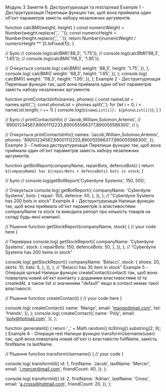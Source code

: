 Модуль 3 Заняття 6. Деструктуризація та rest/spread
Example 1 - Деструктуризація
Перепиши функцію так, щоб вона приймала один об'єкт параметрів замість набору незалежних аргументів.

function calcBMI(weight, height) {
  const numericWeight = Number(weight.replace(',', '.'));
  const numericHeight = Number(height.replace(',', '.'));
  return Number((numericWeight / numericHeight ** 2).toFixed(1));
}

// Було
// console.log(calcBMI('88,3', '1.75'));
// console.log(calcBMI('68,3', '1.65'));
// console.log(calcBMI('118,3', '1.95'));

// Очікується
console.log(
  calcBMI({
    weight: '88,3',
    height: '1.75',
  }),
);
console.log(
  calcBMI({
    weight: '68,3',
    height: '1.65',
  }),
);
console.log(
  calcBMI({
    weight: '118,3',
    height: '1.95',
  }),
);
Example 2 - Деструктуризація
Перепиши функцію так, щоб вона приймала один об'єкт параметрів замість набору незалежних аргументів.

function printContactsInfo(names, phones) {
  const nameList = names.split(',');
  const phoneList = phones.split(',');
  for (let i = 0; i < nameList.length; i += 1) {
    console.log(`${nameList[i]}: ${phoneList[i]}`);
  }
}

// Було
// printContactsInfo(
//   'Jacob,William,Solomon,Artemis',
//   '89001234567,89001112233,890055566377,890055566300',
// );

// Очікується
printContactsInfo({
  names: 'Jacob,William,Solomon,Artemis',
  phones: '89001234567,89001112233,890055566377,890055566300',
});
Example 3 - Глибока деструктуризація
Перепиши функцію так, щоб вона приймала один об'єкт параметрів замість набору незалежних аргументів.

function getBotReport(companyName, repairBots, defenceBots) {
  return `${companyName} has ${repairBots + defenceBots} bots in stock`;
}

// Було
// console.log(getBotReport('Cyberdyne Systems', 150, 50));

// Очікується
console.log(
  getBotReport({
    companyName: 'Cyberdyne Systems',
    bots: {
      repair: 150,
      defence: 50,
    },
  }),
); // "Cyberdyne Systems has 200 bots in stock"
Example 4 - Деструктуризація
Напиши функцію так, щоб вона приймала об'єкт параметрів із властивостями companyName та stock та виводила репорт про кількість товарів на складі будь-якої компанії.

// Рішення
function getStockReport(companyName, stock) {
  // your code here
}

// Перевірка
console.log(
  getStockReport({
    companyName: 'Cyberdyne Systems',
    stock: {
      repairBots: 150,
      defenceBots: 50,
    },
  }),
); // "Cyberdyne Systems has 200 items in stock"

console.log(
  getStockReport({
    companyName: 'Belacci',
    stock: {
      shoes: 20,
      skirts: 10,
      hats: 5,
    },
  }),
); // "Belacci has 35 item in stock"
Example 5 - Операція spread
Напиши функцію createContact(contact) так, щоб вона повертала новий об'єкт контакту з доданими властивостями id та createdAt, а також list зі значенням "default" якщо в contact немає такої властивості.

// Рішення
function createContact() {
  // your code here
}

console.log(
  createContact({
    name: 'Mango',
    email: 'mango@mail.com',
    list: 'friends',
  }),
);
console.log(
  createContact({
    name: 'Poly',
    email: 'poly@hotmail.com',
  }),
);

function generateId() {
  return '_' + Math.random().toString().substring(2, 9);
}
Example 6 - Операція rest
Напиши функцію transformUsername(user) так, щоб вона повертала новий об'єкт із властивістю fullName, замість firstName та lastName.

// Рішення
function transformUsername() {
  // your code
}

console.log(
  transformId({
    id: 1,
    firstName: 'Jacob',
    lastName: 'Mercer',
    email: 'j.mercer@mail.com',
    friendCount: 40,
  }),
);

console.log(
  transformId({
    id: 2,
    firstName: 'Adrian',
    lastName: 'Cross',
    email: 'a.cross@hotmail.com',
    friendCount: 20,
  }),
);